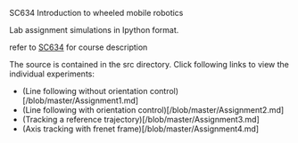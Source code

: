 
SC634 Introduction to wheeled mobile robotics

Lab assignment simulations in Ipython format.

refer to [SC634](www.sc.iitb.ac.in/courses.html#634) for course description

The source is contained in the src directory. Click following links to view the individual experiments: 
 * (Line following without orientation control)[/blob/master/Assignment1.md]
 * (Line following with orientation control)[/blob/master/Assignment2.md]
 * (Tracking a reference trajectory)[/blob/master/Assignment3.md]
 * (Axis tracking with frenet frame)[/blob/master/Assignment4.md]


